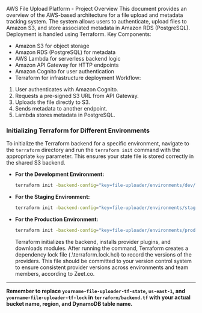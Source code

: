 AWS File Upload Platform - Project Overview
This document provides an overview of the AWS-based architecture for a file upload and metadata
tracking system.
The system allows users to authenticate, upload files to Amazon S3, and store associated metadata
in Amazon RDS (PostgreSQL).
Deployment is handled using Terraform.
Key Components:
- Amazon S3 for object storage
- Amazon RDS (PostgreSQL) for metadata
- AWS Lambda for serverless backend logic
- Amazon API Gateway for HTTP endpoints
- Amazon Cognito for user authentication
- Terraform for infrastructure deployment
Workflow:
1. User authenticates with Amazon Cognito.
2. Requests a pre-signed S3 URL from API Gateway.
3. Uploads the file directly to S3.
4. Sends metadata to another endpoint.
5. Lambda stores metadata in PostgreSQL.

### Initializing Terraform for Different Environments

To initialize the Terraform backend for a specific environment, navigate to the `terraform` directory and run the `terraform init` command with the appropriate `key` parameter. This ensures your state file is stored correctly in the shared S3 backend.

*   **For the Development Environment:**
    ```bash
    terraform init -backend-config="key=file-uploader/environments/dev/terraform.tfstate"
    ```
*   **For the Staging Environment:**
    ```bash
    terraform init -backend-config="key=file-uploader/environments/staging/terraform.tfstate"
    ```
*   **For the Production Environment:**
    ```bash
    terraform init -backend-config="key=file-uploader/environments/prod/terraform.tfstate"
    ```
    Terraform initializes the backend, installs provider plugins, and downloads modules. After running the command, Terraform creates a dependency lock file (.\terraform.lock.hcl) to record the versions of the providers. This file should be committed to your version control system to ensure consistent provider versions across environments and team members, according to Zeet.co.

---

**Remember to replace `yourname-file-uploader-tf-state`, `us-east-1`, and `yourname-file-uploader-tf-lock` in `terraform/backend.tf` with your actual bucket name, region, and DynamoDB table name.**
